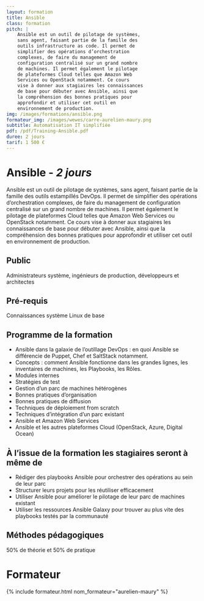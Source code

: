 ```yaml
---
layout: formation
title: Ansible
class: formation
pitch: |
    Ansible est un outil de pilotage de systèmes,
    sans agent, faisant partie de la famille des
    outils infrastructure as code. Il permet de
    simplifier des opérations d’orchestration
    complexes, de faire du management de
    configuration centralisé sur un grand nombre
    de machines. Il permet également le pilotage
    de plateformes Cloud telles que Amazon Web
    Services ou OpenStack notamment. Ce cours
    vise à donner aux stagiaires les connaissances
    de base pour débuter avec Ansible, ainsi que
    la compréhension des bonnes pratiques pour
    approfondir et utiliser cet outil en
    environnement de production.
img: /images/formations/ansible.png
formateur_img: /images/wewes/carre-aurelien-maury.png
subtitle: Automatisation IT simplifiée
pdf: /pdf/Training-Ansible.pdf
duree: 2 jours
tarif: 1 500 €
---
```


# Ansible - *2 jours*


Ansible est un outil de pilotage de systèmes, sans agent, faisant partie de la famille des outils estampillés DevOps. Il permet de simplifier des opérations d’orchestration complexes, de faire du management de configuration centralisé sur un grand nombre de machines. Il permet également le pilotage de plateformes Cloud telles que Amazon Web Services ou OpenStack notamment. Ce cours vise à donner aux stagiaires les connaissances de base pour débuter avec Ansible, ainsi que la compréhension des bonnes pratiques pour approfondir et utiliser cet outil en environnement de production.

## Public


Administrateurs système, ingénieurs de production, développeurs et architectes

## Pré-requis


Connaissances système Linux de base




## Programme de la formation


* Ansible dans la galaxie de l’outillage DevOps : en quoi Ansible se différencie de Puppet, Chef et SaltStack notamment.
* Concepts : comment Ansible fonctionne dans les grandes lignes, les inventaires de machines, les Playbooks, les Rôles.
* Modules internes
* Stratégies de test
* Gestion d’un parc de machines hétérogènes
* Bonnes pratiques d’organisation
* Bonnes pratiques de diffusion
* Techniques de déploiement from scratch
* Techniques d’intégration d’un parc existant
* Ansible et Amazon Web Services
* Ansible et les autres plateformes Cloud (OpenStack, Azure, Digital Ocean)



## À l’issue de la formation les stagiaires seront à même de


* Rédiger des playbooks Ansible pour orchestrer des opérations au sein de leur parc
* Structurer leurs projets pour les réutiliser efficacement
* Utiliser Ansible pour améliorer le pilotage de leur parc de machines existant
* Utiliser les ressources Ansible Galaxy pour trouver au plus vite des playbooks testés par la communauté


## Méthodes pédagogiques


50% de théorie et 50% de pratique

# Formateur

{% include formateur.html nom_formateur="aurelien-maury" %}
